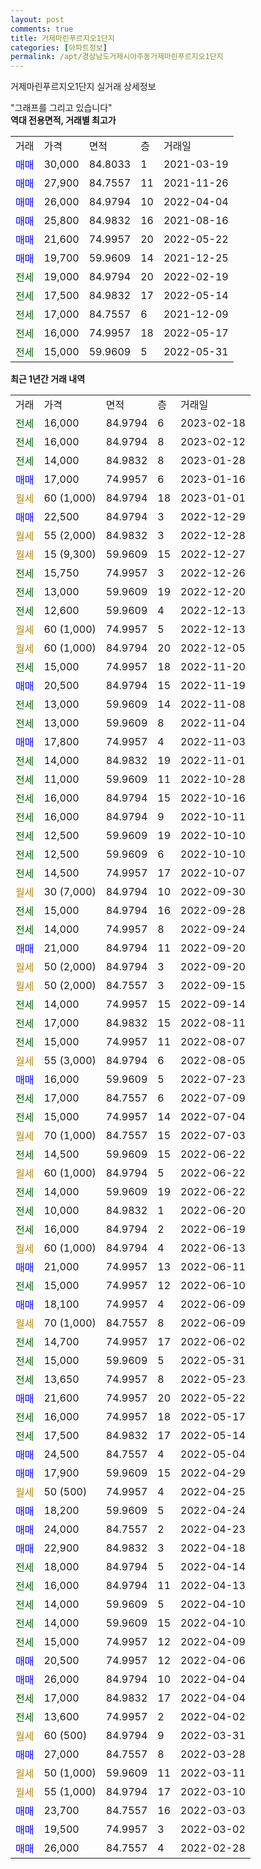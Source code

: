 ```yaml
---
layout: post
comments: true
title: 거제마린푸르지오1단지
categories: [아파트정보]
permalink: /apt/경상남도거제시아주동거제마린푸르지오1단지
---
```


거제마린푸르지오1단지 실거래 상세정보

<script type="text/javascript">
  google.charts.load('current', {'packages':['line', 'corechart']});
  google.charts.setOnLoadCallback(drawChart);

  function drawChart() {
    var data = new google.visualization.DataTable();
    data.addColumn('date', '거래일');
    data.addColumn('number', "매매");
    data.addColumn('number', "전세");
    data.addColumn('number', "전매");

    data.addRows([[new Date(Date.parse("2023-02-18")), null, 16000, null], [new Date(Date.parse("2023-02-12")), null, 16000, null], [new Date(Date.parse("2023-01-28")), null, 14000, null], [new Date(Date.parse("2023-01-16")), 17000, null, null], [new Date(Date.parse("2023-01-01")), null, null, null], [new Date(Date.parse("2022-12-29")), 22500, null, null], [new Date(Date.parse("2022-12-28")), null, null, null], [new Date(Date.parse("2022-12-27")), null, null, null], [new Date(Date.parse("2022-12-26")), null, 15750, null], [new Date(Date.parse("2022-12-20")), null, 13000, null], [new Date(Date.parse("2022-12-13")), null, 12600, null], [new Date(Date.parse("2022-12-13")), null, null, null], [new Date(Date.parse("2022-12-05")), null, null, null], [new Date(Date.parse("2022-11-20")), null, 15000, null], [new Date(Date.parse("2022-11-19")), 20500, null, null], [new Date(Date.parse("2022-11-08")), null, 13000, null], [new Date(Date.parse("2022-11-04")), null, 13000, null], [new Date(Date.parse("2022-11-03")), 17800, null, null], [new Date(Date.parse("2022-11-01")), null, 14000, null], [new Date(Date.parse("2022-10-28")), null, 11000, null], [new Date(Date.parse("2022-10-16")), null, 16000, null], [new Date(Date.parse("2022-10-11")), null, 16000, null], [new Date(Date.parse("2022-10-10")), null, 12500, null], [new Date(Date.parse("2022-10-10")), null, 12500, null], [new Date(Date.parse("2022-10-07")), null, 14500, null], [new Date(Date.parse("2022-09-30")), null, null, null], [new Date(Date.parse("2022-09-28")), null, 15000, null], [new Date(Date.parse("2022-09-24")), null, 14000, null], [new Date(Date.parse("2022-09-20")), 21000, null, null], [new Date(Date.parse("2022-09-20")), null, null, null], [new Date(Date.parse("2022-09-15")), null, null, null], [new Date(Date.parse("2022-09-14")), null, 14000, null], [new Date(Date.parse("2022-08-11")), null, 17000, null], [new Date(Date.parse("2022-08-07")), null, 15000, null], [new Date(Date.parse("2022-08-05")), null, null, null], [new Date(Date.parse("2022-07-23")), 16000, null, null], [new Date(Date.parse("2022-07-09")), null, 17000, null], [new Date(Date.parse("2022-07-04")), null, 15000, null], [new Date(Date.parse("2022-07-03")), null, null, null], [new Date(Date.parse("2022-06-22")), null, 14500, null], [new Date(Date.parse("2022-06-22")), null, null, null], [new Date(Date.parse("2022-06-22")), null, 14000, null], [new Date(Date.parse("2022-06-20")), null, 10000, null], [new Date(Date.parse("2022-06-19")), null, 16000, null], [new Date(Date.parse("2022-06-13")), null, null, null], [new Date(Date.parse("2022-06-11")), 21000, null, null], [new Date(Date.parse("2022-06-10")), null, 15000, null], [new Date(Date.parse("2022-06-09")), 18100, null, null], [new Date(Date.parse("2022-06-09")), null, null, null], [new Date(Date.parse("2022-06-02")), null, 14700, null], [new Date(Date.parse("2022-05-31")), null, 15000, null], [new Date(Date.parse("2022-05-23")), null, 13650, null], [new Date(Date.parse("2022-05-22")), 21600, null, null], [new Date(Date.parse("2022-05-17")), null, 16000, null], [new Date(Date.parse("2022-05-14")), null, 17500, null], [new Date(Date.parse("2022-05-04")), 24500, null, null], [new Date(Date.parse("2022-04-29")), 17900, null, null], [new Date(Date.parse("2022-04-25")), null, null, null], [new Date(Date.parse("2022-04-24")), 18200, null, null], [new Date(Date.parse("2022-04-23")), 24000, null, null], [new Date(Date.parse("2022-04-18")), 22900, null, null], [new Date(Date.parse("2022-04-14")), null, 18000, null], [new Date(Date.parse("2022-04-13")), null, 16000, null], [new Date(Date.parse("2022-04-10")), null, 14000, null], [new Date(Date.parse("2022-04-10")), null, 14000, null], [new Date(Date.parse("2022-04-09")), null, 15000, null], [new Date(Date.parse("2022-04-06")), 20500, null, null], [new Date(Date.parse("2022-04-04")), 26000, null, null], [new Date(Date.parse("2022-04-04")), null, 17000, null], [new Date(Date.parse("2022-04-02")), null, 13600, null], [new Date(Date.parse("2022-03-31")), null, null, null], [new Date(Date.parse("2022-03-28")), 27000, null, null], [new Date(Date.parse("2022-03-11")), null, null, null], [new Date(Date.parse("2022-03-10")), null, null, null], [new Date(Date.parse("2022-03-03")), 23700, null, null], [new Date(Date.parse("2022-03-02")), 19500, null, null], [new Date(Date.parse("2022-02-28")), 26000, null, null]]);

    var options = {
      hAxis: {
        format: 'yyyy/MM/dd'
      },    
      lineWidth: 0,
      pointsVisible: true,    
      title: '최근 1년간 유형별 실거래가 분포',
      legend: { position: 'bottom' }
    };

    var formatter = new google.visualization.NumberFormat({pattern:'###,###'} );
    formatter.format(data, 1);
    formatter.format(data, 2);
    
    setTimeout(function() {
        var chart = new google.visualization.LineChart(document.getElementById('columnchart_material'));
        chart.draw(data, (options));
        document.getElementById('loading').style.display = 'none';
    }, 200);
  }
</script>


<div id="loading" style="z-index:20; display: block; margin-left: 0px">"그래프를 그리고 있습니다"</div>
<div id="columnchart_material" style="width: 95%; margin-left: 0px; display: block"></div>
<!-- contents start -->
<b>역대 전용면적, 거래별 최고가</b>
<table class="sortable">
    <tr>
      <td>거래</td>
      <td>가격</td>
      <td>면적</td>
      <td>층</td>
      <td>거래일</td>
    </tr>
        <tr>
          <td><a style="color: blue">매매</a></td>
          <td>30,000</td>
          <td>84.8033</td>
          <td>1</td>
          <td>2021-03-19</td>
        </tr>            <tr>
          <td><a style="color: blue">매매</a></td>
          <td>27,900</td>
          <td>84.7557</td>
          <td>11</td>
          <td>2021-11-26</td>
        </tr>            <tr>
          <td><a style="color: blue">매매</a></td>
          <td>26,000</td>
          <td>84.9794</td>
          <td>10</td>
          <td>2022-04-04</td>
        </tr>            <tr>
          <td><a style="color: blue">매매</a></td>
          <td>25,800</td>
          <td>84.9832</td>
          <td>16</td>
          <td>2021-08-16</td>
        </tr>            <tr>
          <td><a style="color: blue">매매</a></td>
          <td>21,600</td>
          <td>74.9957</td>
          <td>20</td>
          <td>2022-05-22</td>
        </tr>            <tr>
          <td><a style="color: blue">매매</a></td>
          <td>19,700</td>
          <td>59.9609</td>
          <td>14</td>
          <td>2021-12-25</td>
        </tr>        
        <tr>
              <td><a style="color: darkgreen">전세</a></td>
              <td>19,000</td>
              <td>84.9794</td>
              <td>20</td>
              <td>2022-02-19</td>
            </tr>            <tr>
              <td><a style="color: darkgreen">전세</a></td>
              <td>17,500</td>
              <td>84.9832</td>
              <td>17</td>
              <td>2022-05-14</td>
            </tr>            <tr>
              <td><a style="color: darkgreen">전세</a></td>
              <td>17,000</td>
              <td>84.7557</td>
              <td>6</td>
              <td>2021-12-09</td>
            </tr>            <tr>
              <td><a style="color: darkgreen">전세</a></td>
              <td>16,000</td>
              <td>74.9957</td>
              <td>18</td>
              <td>2022-05-17</td>
            </tr>            <tr>
              <td><a style="color: darkgreen">전세</a></td>
              <td>15,000</td>
              <td>59.9609</td>
              <td>5</td>
              <td>2022-05-31</td>
            </tr>        
    
</table>

<b>최근 1년간 거래 내역</b>

<table class="sortable">
    <tr>
      <td>거래</td>
      <td>가격</td>
      <td>면적</td>
      <td>층</td>
      <td>거래일</td>
    </tr>
    <tr>
      <td><a style="color: darkgreen">전세</a></td>
      <td>16,000</td>
      <td>84.9794</td>
      <td>6</td>
      <td>2023-02-18</td>
    </tr>          <tr>
      <td><a style="color: darkgreen">전세</a></td>
      <td>16,000</td>
      <td>84.9794</td>
      <td>8</td>
      <td>2023-02-12</td>
    </tr>          <tr>
      <td><a style="color: darkgreen">전세</a></td>
      <td>14,000</td>
      <td>84.9832</td>
      <td>8</td>
      <td>2023-01-28</td>
    </tr>          <tr>
      <td><a style="color: blue">매매</a></td>
      <td>17,000</td>
      <td>74.9957</td>
      <td>6</td>
      <td>2023-01-16</td>
    </tr>          <tr>
      <td><a style="color: darkgoldenrod">월세</a></td>
      <td>60 (1,000)</td>
      <td>84.9794</td>
      <td>18</td>
      <td>2023-01-01</td>
    </tr>          <tr>
      <td><a style="color: blue">매매</a></td>
      <td>22,500</td>
      <td>84.9794</td>
      <td>3</td>
      <td>2022-12-29</td>
    </tr>          <tr>
      <td><a style="color: darkgoldenrod">월세</a></td>
      <td>55 (2,000)</td>
      <td>84.9832</td>
      <td>3</td>
      <td>2022-12-28</td>
    </tr>          <tr>
      <td><a style="color: darkgoldenrod">월세</a></td>
      <td>15 (9,300)</td>
      <td>59.9609</td>
      <td>15</td>
      <td>2022-12-27</td>
    </tr>          <tr>
      <td><a style="color: darkgreen">전세</a></td>
      <td>15,750</td>
      <td>74.9957</td>
      <td>3</td>
      <td>2022-12-26</td>
    </tr>          <tr>
      <td><a style="color: darkgreen">전세</a></td>
      <td>13,000</td>
      <td>59.9609</td>
      <td>19</td>
      <td>2022-12-20</td>
    </tr>          <tr>
      <td><a style="color: darkgreen">전세</a></td>
      <td>12,600</td>
      <td>59.9609</td>
      <td>4</td>
      <td>2022-12-13</td>
    </tr>          <tr>
      <td><a style="color: darkgoldenrod">월세</a></td>
      <td>60 (1,000)</td>
      <td>74.9957</td>
      <td>5</td>
      <td>2022-12-13</td>
    </tr>          <tr>
      <td><a style="color: darkgoldenrod">월세</a></td>
      <td>60 (1,000)</td>
      <td>84.9794</td>
      <td>20</td>
      <td>2022-12-05</td>
    </tr>          <tr>
      <td><a style="color: darkgreen">전세</a></td>
      <td>15,000</td>
      <td>74.9957</td>
      <td>18</td>
      <td>2022-11-20</td>
    </tr>          <tr>
      <td><a style="color: blue">매매</a></td>
      <td>20,500</td>
      <td>84.9794</td>
      <td>15</td>
      <td>2022-11-19</td>
    </tr>          <tr>
      <td><a style="color: darkgreen">전세</a></td>
      <td>13,000</td>
      <td>59.9609</td>
      <td>14</td>
      <td>2022-11-08</td>
    </tr>          <tr>
      <td><a style="color: darkgreen">전세</a></td>
      <td>13,000</td>
      <td>59.9609</td>
      <td>8</td>
      <td>2022-11-04</td>
    </tr>          <tr>
      <td><a style="color: blue">매매</a></td>
      <td>17,800</td>
      <td>74.9957</td>
      <td>4</td>
      <td>2022-11-03</td>
    </tr>          <tr>
      <td><a style="color: darkgreen">전세</a></td>
      <td>14,000</td>
      <td>84.9832</td>
      <td>19</td>
      <td>2022-11-01</td>
    </tr>          <tr>
      <td><a style="color: darkgreen">전세</a></td>
      <td>11,000</td>
      <td>59.9609</td>
      <td>11</td>
      <td>2022-10-28</td>
    </tr>          <tr>
      <td><a style="color: darkgreen">전세</a></td>
      <td>16,000</td>
      <td>84.9794</td>
      <td>15</td>
      <td>2022-10-16</td>
    </tr>          <tr>
      <td><a style="color: darkgreen">전세</a></td>
      <td>16,000</td>
      <td>84.9794</td>
      <td>9</td>
      <td>2022-10-11</td>
    </tr>          <tr>
      <td><a style="color: darkgreen">전세</a></td>
      <td>12,500</td>
      <td>59.9609</td>
      <td>19</td>
      <td>2022-10-10</td>
    </tr>          <tr>
      <td><a style="color: darkgreen">전세</a></td>
      <td>12,500</td>
      <td>59.9609</td>
      <td>6</td>
      <td>2022-10-10</td>
    </tr>          <tr>
      <td><a style="color: darkgreen">전세</a></td>
      <td>14,500</td>
      <td>74.9957</td>
      <td>17</td>
      <td>2022-10-07</td>
    </tr>          <tr>
      <td><a style="color: darkgoldenrod">월세</a></td>
      <td>30 (7,000)</td>
      <td>84.9794</td>
      <td>10</td>
      <td>2022-09-30</td>
    </tr>          <tr>
      <td><a style="color: darkgreen">전세</a></td>
      <td>15,000</td>
      <td>84.9794</td>
      <td>16</td>
      <td>2022-09-28</td>
    </tr>          <tr>
      <td><a style="color: darkgreen">전세</a></td>
      <td>14,000</td>
      <td>74.9957</td>
      <td>8</td>
      <td>2022-09-24</td>
    </tr>          <tr>
      <td><a style="color: blue">매매</a></td>
      <td>21,000</td>
      <td>84.9794</td>
      <td>11</td>
      <td>2022-09-20</td>
    </tr>          <tr>
      <td><a style="color: darkgoldenrod">월세</a></td>
      <td>50 (2,000)</td>
      <td>84.9794</td>
      <td>3</td>
      <td>2022-09-20</td>
    </tr>          <tr>
      <td><a style="color: darkgoldenrod">월세</a></td>
      <td>50 (2,000)</td>
      <td>84.7557</td>
      <td>3</td>
      <td>2022-09-15</td>
    </tr>          <tr>
      <td><a style="color: darkgreen">전세</a></td>
      <td>14,000</td>
      <td>74.9957</td>
      <td>15</td>
      <td>2022-09-14</td>
    </tr>          <tr>
      <td><a style="color: darkgreen">전세</a></td>
      <td>17,000</td>
      <td>84.9832</td>
      <td>15</td>
      <td>2022-08-11</td>
    </tr>          <tr>
      <td><a style="color: darkgreen">전세</a></td>
      <td>15,000</td>
      <td>74.9957</td>
      <td>11</td>
      <td>2022-08-07</td>
    </tr>          <tr>
      <td><a style="color: darkgoldenrod">월세</a></td>
      <td>55 (3,000)</td>
      <td>84.9794</td>
      <td>6</td>
      <td>2022-08-05</td>
    </tr>          <tr>
      <td><a style="color: blue">매매</a></td>
      <td>16,000</td>
      <td>59.9609</td>
      <td>5</td>
      <td>2022-07-23</td>
    </tr>          <tr>
      <td><a style="color: darkgreen">전세</a></td>
      <td>17,000</td>
      <td>84.7557</td>
      <td>6</td>
      <td>2022-07-09</td>
    </tr>          <tr>
      <td><a style="color: darkgreen">전세</a></td>
      <td>15,000</td>
      <td>74.9957</td>
      <td>14</td>
      <td>2022-07-04</td>
    </tr>          <tr>
      <td><a style="color: darkgoldenrod">월세</a></td>
      <td>70 (1,000)</td>
      <td>84.7557</td>
      <td>15</td>
      <td>2022-07-03</td>
    </tr>          <tr>
      <td><a style="color: darkgreen">전세</a></td>
      <td>14,500</td>
      <td>59.9609</td>
      <td>15</td>
      <td>2022-06-22</td>
    </tr>          <tr>
      <td><a style="color: darkgoldenrod">월세</a></td>
      <td>60 (1,000)</td>
      <td>84.9794</td>
      <td>5</td>
      <td>2022-06-22</td>
    </tr>          <tr>
      <td><a style="color: darkgreen">전세</a></td>
      <td>14,000</td>
      <td>59.9609</td>
      <td>19</td>
      <td>2022-06-22</td>
    </tr>          <tr>
      <td><a style="color: darkgreen">전세</a></td>
      <td>10,000</td>
      <td>84.9832</td>
      <td>1</td>
      <td>2022-06-20</td>
    </tr>          <tr>
      <td><a style="color: darkgreen">전세</a></td>
      <td>16,000</td>
      <td>84.9794</td>
      <td>2</td>
      <td>2022-06-19</td>
    </tr>          <tr>
      <td><a style="color: darkgoldenrod">월세</a></td>
      <td>60 (1,000)</td>
      <td>84.9794</td>
      <td>4</td>
      <td>2022-06-13</td>
    </tr>          <tr>
      <td><a style="color: blue">매매</a></td>
      <td>21,000</td>
      <td>74.9957</td>
      <td>13</td>
      <td>2022-06-11</td>
    </tr>          <tr>
      <td><a style="color: darkgreen">전세</a></td>
      <td>15,000</td>
      <td>74.9957</td>
      <td>12</td>
      <td>2022-06-10</td>
    </tr>          <tr>
      <td><a style="color: blue">매매</a></td>
      <td>18,100</td>
      <td>74.9957</td>
      <td>4</td>
      <td>2022-06-09</td>
    </tr>          <tr>
      <td><a style="color: darkgoldenrod">월세</a></td>
      <td>70 (1,000)</td>
      <td>84.7557</td>
      <td>8</td>
      <td>2022-06-09</td>
    </tr>          <tr>
      <td><a style="color: darkgreen">전세</a></td>
      <td>14,700</td>
      <td>74.9957</td>
      <td>17</td>
      <td>2022-06-02</td>
    </tr>          <tr>
      <td><a style="color: darkgreen">전세</a></td>
      <td>15,000</td>
      <td>59.9609</td>
      <td>5</td>
      <td>2022-05-31</td>
    </tr>          <tr>
      <td><a style="color: darkgreen">전세</a></td>
      <td>13,650</td>
      <td>74.9957</td>
      <td>8</td>
      <td>2022-05-23</td>
    </tr>          <tr>
      <td><a style="color: blue">매매</a></td>
      <td>21,600</td>
      <td>74.9957</td>
      <td>20</td>
      <td>2022-05-22</td>
    </tr>          <tr>
      <td><a style="color: darkgreen">전세</a></td>
      <td>16,000</td>
      <td>74.9957</td>
      <td>18</td>
      <td>2022-05-17</td>
    </tr>          <tr>
      <td><a style="color: darkgreen">전세</a></td>
      <td>17,500</td>
      <td>84.9832</td>
      <td>17</td>
      <td>2022-05-14</td>
    </tr>          <tr>
      <td><a style="color: blue">매매</a></td>
      <td>24,500</td>
      <td>84.7557</td>
      <td>4</td>
      <td>2022-05-04</td>
    </tr>          <tr>
      <td><a style="color: blue">매매</a></td>
      <td>17,900</td>
      <td>59.9609</td>
      <td>15</td>
      <td>2022-04-29</td>
    </tr>          <tr>
      <td><a style="color: darkgoldenrod">월세</a></td>
      <td>50 (500)</td>
      <td>74.9957</td>
      <td>4</td>
      <td>2022-04-25</td>
    </tr>          <tr>
      <td><a style="color: blue">매매</a></td>
      <td>18,200</td>
      <td>59.9609</td>
      <td>5</td>
      <td>2022-04-24</td>
    </tr>          <tr>
      <td><a style="color: blue">매매</a></td>
      <td>24,000</td>
      <td>84.7557</td>
      <td>2</td>
      <td>2022-04-23</td>
    </tr>          <tr>
      <td><a style="color: blue">매매</a></td>
      <td>22,900</td>
      <td>84.9832</td>
      <td>3</td>
      <td>2022-04-18</td>
    </tr>          <tr>
      <td><a style="color: darkgreen">전세</a></td>
      <td>18,000</td>
      <td>84.9794</td>
      <td>5</td>
      <td>2022-04-14</td>
    </tr>          <tr>
      <td><a style="color: darkgreen">전세</a></td>
      <td>16,000</td>
      <td>84.9794</td>
      <td>11</td>
      <td>2022-04-13</td>
    </tr>          <tr>
      <td><a style="color: darkgreen">전세</a></td>
      <td>14,000</td>
      <td>59.9609</td>
      <td>5</td>
      <td>2022-04-10</td>
    </tr>          <tr>
      <td><a style="color: darkgreen">전세</a></td>
      <td>14,000</td>
      <td>59.9609</td>
      <td>15</td>
      <td>2022-04-10</td>
    </tr>          <tr>
      <td><a style="color: darkgreen">전세</a></td>
      <td>15,000</td>
      <td>74.9957</td>
      <td>12</td>
      <td>2022-04-09</td>
    </tr>          <tr>
      <td><a style="color: blue">매매</a></td>
      <td>20,500</td>
      <td>74.9957</td>
      <td>12</td>
      <td>2022-04-06</td>
    </tr>          <tr>
      <td><a style="color: blue">매매</a></td>
      <td>26,000</td>
      <td>84.9794</td>
      <td>10</td>
      <td>2022-04-04</td>
    </tr>          <tr>
      <td><a style="color: darkgreen">전세</a></td>
      <td>17,000</td>
      <td>84.9832</td>
      <td>17</td>
      <td>2022-04-04</td>
    </tr>          <tr>
      <td><a style="color: darkgreen">전세</a></td>
      <td>13,600</td>
      <td>74.9957</td>
      <td>2</td>
      <td>2022-04-02</td>
    </tr>          <tr>
      <td><a style="color: darkgoldenrod">월세</a></td>
      <td>60 (500)</td>
      <td>84.9794</td>
      <td>9</td>
      <td>2022-03-31</td>
    </tr>          <tr>
      <td><a style="color: blue">매매</a></td>
      <td>27,000</td>
      <td>84.7557</td>
      <td>8</td>
      <td>2022-03-28</td>
    </tr>          <tr>
      <td><a style="color: darkgoldenrod">월세</a></td>
      <td>50 (1,000)</td>
      <td>59.9609</td>
      <td>11</td>
      <td>2022-03-11</td>
    </tr>          <tr>
      <td><a style="color: darkgoldenrod">월세</a></td>
      <td>55 (1,000)</td>
      <td>84.9794</td>
      <td>17</td>
      <td>2022-03-10</td>
    </tr>          <tr>
      <td><a style="color: blue">매매</a></td>
      <td>23,700</td>
      <td>84.7557</td>
      <td>16</td>
      <td>2022-03-03</td>
    </tr>          <tr>
      <td><a style="color: blue">매매</a></td>
      <td>19,500</td>
      <td>74.9957</td>
      <td>3</td>
      <td>2022-03-02</td>
    </tr>          <tr>
      <td><a style="color: blue">매매</a></td>
      <td>26,000</td>
      <td>84.7557</td>
      <td>4</td>
      <td>2022-02-28</td>
    </tr>      </table>
<!-- contents end -->    

